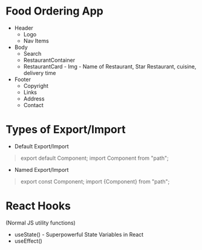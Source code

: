 # Food Ordering App

- Header
  - Logo
  - Nav Items
- Body
  - Search
  - RestaurantContainer
  - RestaurantCard - Img - Name of Restaurant, Star Restaurant, cuisine, delivery time
- Footer
  - Copyright
  - Links
  - Address
  - Contact

# Types of Export/Import

- Default Export/Import

> export default Component;
> import Component from "path";

- Named Export/Import

> export const Component;
> import {Component} from "path";

# React Hooks

(Normal JS utility functions)

- useState() - Superpowerful State Variables in React
- useEffect()
